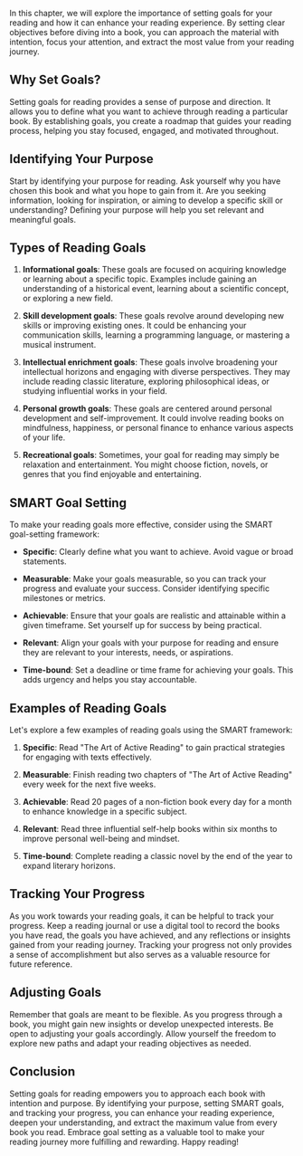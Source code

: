 
In this chapter, we will explore the importance of setting goals for your reading and how it can enhance your reading experience. By setting clear objectives before diving into a book, you can approach the material with intention, focus your attention, and extract the most value from your reading journey.

Why Set Goals?
--------------

Setting goals for reading provides a sense of purpose and direction. It allows you to define what you want to achieve through reading a particular book. By establishing goals, you create a roadmap that guides your reading process, helping you stay focused, engaged, and motivated throughout.

Identifying Your Purpose
------------------------

Start by identifying your purpose for reading. Ask yourself why you have chosen this book and what you hope to gain from it. Are you seeking information, looking for inspiration, or aiming to develop a specific skill or understanding? Defining your purpose will help you set relevant and meaningful goals.

Types of Reading Goals
----------------------

1. **Informational goals**: These goals are focused on acquiring knowledge or learning about a specific topic. Examples include gaining an understanding of a historical event, learning about a scientific concept, or exploring a new field.

2. **Skill development goals**: These goals revolve around developing new skills or improving existing ones. It could be enhancing your communication skills, learning a programming language, or mastering a musical instrument.

3. **Intellectual enrichment goals**: These goals involve broadening your intellectual horizons and engaging with diverse perspectives. They may include reading classic literature, exploring philosophical ideas, or studying influential works in your field.

4. **Personal growth goals**: These goals are centered around personal development and self-improvement. It could involve reading books on mindfulness, happiness, or personal finance to enhance various aspects of your life.

5. **Recreational goals**: Sometimes, your goal for reading may simply be relaxation and entertainment. You might choose fiction, novels, or genres that you find enjoyable and entertaining.

SMART Goal Setting
------------------

To make your reading goals more effective, consider using the SMART goal-setting framework:

* **Specific**: Clearly define what you want to achieve. Avoid vague or broad statements.

* **Measurable**: Make your goals measurable, so you can track your progress and evaluate your success. Consider identifying specific milestones or metrics.

* **Achievable**: Ensure that your goals are realistic and attainable within a given timeframe. Set yourself up for success by being practical.

* **Relevant**: Align your goals with your purpose for reading and ensure they are relevant to your interests, needs, or aspirations.

* **Time-bound**: Set a deadline or time frame for achieving your goals. This adds urgency and helps you stay accountable.

Examples of Reading Goals
-------------------------

Let's explore a few examples of reading goals using the SMART framework:

1. **Specific**: Read "The Art of Active Reading" to gain practical strategies for engaging with texts effectively.

2. **Measurable**: Finish reading two chapters of "The Art of Active Reading" every week for the next five weeks.

3. **Achievable**: Read 20 pages of a non-fiction book every day for a month to enhance knowledge in a specific subject.

4. **Relevant**: Read three influential self-help books within six months to improve personal well-being and mindset.

5. **Time-bound**: Complete reading a classic novel by the end of the year to expand literary horizons.

Tracking Your Progress
----------------------

As you work towards your reading goals, it can be helpful to track your progress. Keep a reading journal or use a digital tool to record the books you have read, the goals you have achieved, and any reflections or insights gained from your reading journey. Tracking your progress not only provides a sense of accomplishment but also serves as a valuable resource for future reference.

Adjusting Goals
---------------

Remember that goals are meant to be flexible. As you progress through a book, you might gain new insights or develop unexpected interests. Be open to adjusting your goals accordingly. Allow yourself the freedom to explore new paths and adapt your reading objectives as needed.

Conclusion
----------

Setting goals for reading empowers you to approach each book with intention and purpose. By identifying your purpose, setting SMART goals, and tracking your progress, you can enhance your reading experience, deepen your understanding, and extract the maximum value from every book you read. Embrace goal setting as a valuable tool to make your reading journey more fulfilling and rewarding. Happy reading!
